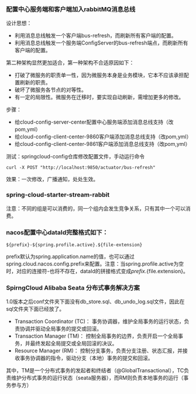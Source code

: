 ### 配置中心服务端和客户端加入rabbitMQ消息总线

设计思想：

* 利用消息总线触发一个客户端bus-refresh，而刷新所有客户端的配置。
* 利用消息总线触发一个服务端ConfigServer的bus-refresh端点，而刷新所有客户端的配置。

第二种架构显然更加适合，第一种架构不合适原因如下：

* 打破了微服务的职责单一性，因为微服务本身是业务模块，它本不应该承担配置刷新的职责。
* 破坏了微服务各节点的对等性。
* 有一定的局限性。微服务在迁移时，要实现自动刷新，需增加更多的修改。

步骤：

* 给cloud-config-server-center配置中心服务端添加消息总线支持（改pom,yml）
* 给cloud-config-client-center-9860客户端添加消息总线支持（改pom,yml）
* 给cloud-config-client-center-9861客户端添加消息总线支持（改pom,yml）


测试：springcloud-config仓库修改配置文件，手动运行命令
```
curl -X POST "http://localhost:9850/actuator/bus-refresh"
```
效果：一次修改，广播通知，处处生效。

### spring-cloud-starter-stream-rabbit
注意：不同的组是可以消费的，同一个组内会发生竞争关系，只有其中一个可以消费。

### nacos配置中心dataId完整格式如下：
```
${prefix}-${spring.profile.active}.${file-extension}
```
prefix默认为spring.application.name的值，也可以通过spring.cloud.nacos.config.prefix来配置。注意：当spring.profile.active为空时，对应的连接符-也将不存在，dataId的拼接格式变成${prefix}.${file.extension}。

### SpirngCloud Alibaba Seata 分布式事务解决方案
1.0版本之后conf文件夹下面没有db_store.sql、db_undo_log.sql文件，因此在sql文件夹下面已经放了。
* Transaction Coordinator (TC)： 事务协调器，维护全局事务的运行状态，负责协调并驱动全局事务的提交或回滚。
* Transaction Manager (TM)： 控制全局事务的边界，负责开启一个全局事务，并最终发起全局提交或全局回滚的决议。
* Resource Manager (RM)： 控制分支事务，负责分支注册、状态汇报，并接收事务协调器的指令，驱动分支（本地）事务的提交和回滚。

其中，TM是一个分布式事务的发起者和终结者（@GlobalTransactional），TC负责维护分布式事务的运行状态（seata服务器），而RM则负责本地事务的运行（事务参与方）
